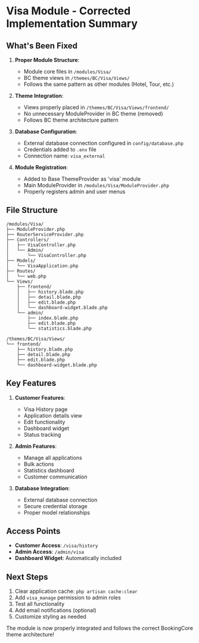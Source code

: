 # Visa Module - Corrected Implementation Summary

## What's Been Fixed

1. **Proper Module Structure**: 
   - Module core files in `/modules/Visa/`
   - BC theme views in `/themes/BC/Visa/Views/`
   - Follows the same pattern as other modules (Hotel, Tour, etc.)

2. **Theme Integration**:
   - Views properly placed in `/themes/BC/Visa/Views/frontend/`
   - No unnecessary ModuleProvider in BC theme (removed)
   - Follows BC theme architecture pattern

3. **Database Configuration**:
   - External database connection configured in `config/database.php`
   - Credentials added to `.env` file
   - Connection name: `visa_external`

4. **Module Registration**:
   - Added to Base ThemeProvider as 'visa' module
   - Main ModuleProvider in `/modules/Visa/ModuleProvider.php`
   - Properly registers admin and user menus

## File Structure

```
/modules/Visa/
├── ModuleProvider.php
├── RouterServiceProvider.php
├── Controllers/
│   ├── VisaController.php
│   └── Admin/
│       └── VisaController.php
├── Models/
│   └── VisaApplication.php
├── Routes/
│   └── web.php
└── Views/
    ├── frontend/
    │   ├── history.blade.php
    │   ├── detail.blade.php
    │   ├── edit.blade.php
    │   └── dashboard-widget.blade.php
    └── admin/
        ├── index.blade.php
        ├── edit.blade.php
        └── statistics.blade.php

/themes/BC/Visa/Views/
└── frontend/
    ├── history.blade.php
    ├── detail.blade.php
    ├── edit.blade.php
    └── dashboard-widget.blade.php
```

## Key Features

1. **Customer Features**:
   - Visa History page
   - Application details view
   - Edit functionality
   - Dashboard widget
   - Status tracking

2. **Admin Features**:
   - Manage all applications
   - Bulk actions
   - Statistics dashboard
   - Customer communication

3. **Database Integration**:
   - External database connection
   - Secure credential storage
   - Proper model relationships

## Access Points

- **Customer Access**: `/visa/history`
- **Admin Access**: `/admin/visa`
- **Dashboard Widget**: Automatically included

## Next Steps

1. Clear application cache: `php artisan cache:clear`
2. Add `visa_manage` permission to admin roles
3. Test all functionality
4. Add email notifications (optional)
5. Customize styling as needed

The module is now properly integrated and follows the correct BookingCore theme architecture!
